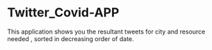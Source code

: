 # Twitter_Covid-APP
This application shows you the resultant tweets for city and resource needed , sorted in decreasing order of date.
